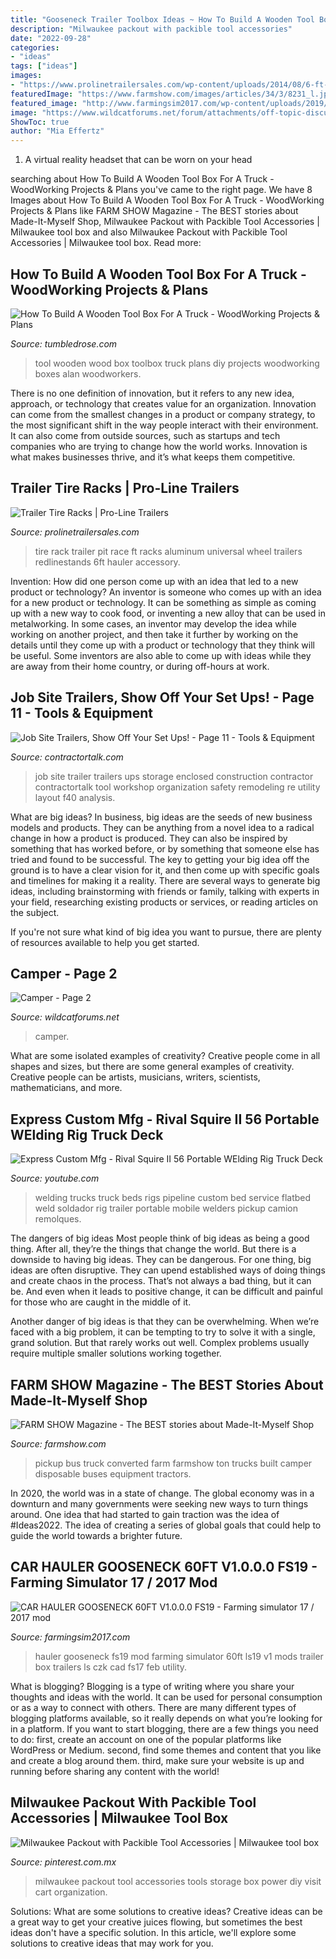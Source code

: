 ```yaml
---
title: "Gooseneck Trailer Toolbox Ideas ~ How To Build A Wooden Tool Box For A Truck"
description: "Milwaukee packout with packible tool accessories"
date: "2022-09-28"
categories:
- "ideas"
tags: ["ideas"]
images:
- "https://www.prolinetrailersales.com/wp-content/uploads/2014/08/6-ft-tire-rack.jpg"
featuredImage: "https://www.farmshow.com/images/articles/34/3/8231_l.jpg"
featured_image: "http://www.farmingsim2017.com/wp-content/uploads/2019/02/car-hauler-gooseneck-60ft-v1-0-0-0-fs19-2.jpg"
image: "https://www.wildcatforums.net/forum/attachments/off-topic-discussion/3070d1336431460-camper-c293aac3.jpg"
ShowToc: true
author: "Mia Effertz"
---
```



1. A virtual reality headset that can be worn on your head

	

		
searching about How To Build A Wooden Tool Box For A Truck - WoodWorking Projects &amp; Plans you've came to the right page. We have 8 Images about How To Build A Wooden Tool Box For A Truck - WoodWorking Projects &amp; Plans like FARM SHOW Magazine - The BEST stories about Made-It-Myself Shop, Milwaukee Packout with Packible Tool Accessories | Milwaukee tool box and also Milwaukee Packout with Packible Tool Accessories | Milwaukee tool box. Read more:
		
    
## How To Build A Wooden Tool Box For A Truck - WoodWorking Projects &amp; Plans

<img loading=lazy src="https://s-media-cache-ak0.pinimg.com/736x/fa/e2/e4/fae2e4a8355e493d889b3b6647c7226b.jpg" onerror="this.onerror=null;this.src='https://tse3.mm.bing.net/th?id=OIP.wvi9YjTpG5rinBqKgCVuxgHaFn&amp;pid=15.1';" alt="How To Build A Wooden Tool Box For A Truck - WoodWorking Projects &amp; Plans">

_Source: tumbledrose.com_

>tool wooden wood box toolbox truck plans diy projects woodworking boxes alan woodworkers. 

	

There is no one definition of innovation, but it refers to any new idea, approach, or technology that creates value for an organization. Innovation can come from the smallest changes in a product or company strategy, to the most significant shift in the way people interact with their environment. It can also come from outside sources, such as startups and tech companies who are trying to change how the world works. Innovation is what makes businesses thrive, and it’s what keeps them competitive.

    
## Trailer Tire Racks | Pro-Line Trailers

<img loading=lazy src="https://www.prolinetrailersales.com/wp-content/uploads/2014/08/6-ft-tire-rack.jpg" onerror="this.onerror=null;this.src='https://tse1.mm.bing.net/th?id=OIP.UQW0TokvuS85D5BNNDgUNgHaGw&amp;pid=15.1';" alt="Trailer Tire Racks | Pro-Line Trailers">

_Source: prolinetrailersales.com_

>tire rack trailer pit race ft racks aluminum universal wheel trailers redlinestands 6ft hauler accessory. 

	

Invention: How did one person come up with an idea that led to a new product or technology?
An inventor is someone who comes up with an idea for a new product or technology. It can be something as simple as coming up with a new way to cook food, or inventing a new alloy that can be used in metalworking. In some cases, an inventor may develop the idea while working on another project, and then take it further by working on the details until they come up with a product or technology that they think will be useful. Some inventors are also able to come up with ideas while they are away from their home country, or during off-hours at work.

    
## Job Site Trailers, Show Off Your Set Ups! - Page 11 - Tools &amp; Equipment

<img loading=lazy src="https://www.contractortalk.com/attachments/f40/29593d1303922546t-job-site-trailers-show-off-your-set-ups-work-trailer-007.jpg" onerror="this.onerror=null;this.src='https://tse1.mm.bing.net/th?id=OIP.qPW51q7IMnbL4qgdvJSR8wHaFj&amp;pid=15.1';" alt="Job Site Trailers, Show Off Your Set Ups! - Page 11 - Tools &amp; Equipment">

_Source: contractortalk.com_

>job site trailer trailers ups storage enclosed construction contractor contractortalk tool workshop organization safety remodeling re utility layout f40 analysis. 

	

What are big ideas?
In business, big ideas are the seeds of new business models and products. They can be anything from a novel idea to a radical change in how a product is produced. They can also be inspired by something that has worked before, or by something that someone else has tried and found to be successful. 
The key to getting your big idea off the ground is to have a clear vision for it, and then come up with specific goals and timelines for making it a reality. There are several ways to generate big ideas, including brainstorming with friends or family, talking with experts in your field, researching existing products or services, or reading articles on the subject. 

If you're not sure what kind of big idea you want to pursue, there are plenty of resources available to help you get started.

    
## Camper - Page 2

<img loading=lazy src="https://www.wildcatforums.net/forum/attachments/off-topic-discussion/3070d1336431460-camper-c293aac3.jpg" onerror="this.onerror=null;this.src='https://tse2.mm.bing.net/th?id=OIP.9Ic1EV6ksBAHdSXl7K8p-gHaE8&amp;pid=15.1';" alt="Camper - Page 2">

_Source: wildcatforums.net_

>camper. 

	

What are some isolated examples of creativity?
Creative people come in all shapes and sizes, but there are some general examples of creativity. Creative people can be artists, musicians, writers, scientists, mathematicians, and more.

    
## Express Custom Mfg - Rival Squire II 56 Portable WElding Rig Truck Deck

<img loading=lazy src="https://i.ytimg.com/vi/2kPsU77q1FY/maxresdefault.jpg" onerror="this.onerror=null;this.src='https://tse3.mm.bing.net/th?id=OIP.pTVzLau3nSV59jOQuYY9IQHaEK&amp;pid=15.1';" alt="Express Custom Mfg - Rival Squire II 56 Portable WElding Rig Truck Deck">

_Source: youtube.com_

>welding trucks truck beds rigs pipeline custom bed service flatbed weld soldador rig trailer portable mobile welders pickup camion remolques. 

	

The dangers of big ideas
Most people think of big ideas as being a good thing. After all, they’re the things that change the world. But there is a downside to having big ideas. They can be dangerous.
For one thing, big ideas are often disruptive. They can upend established ways of doing things and create chaos in the process. That’s not always a bad thing, but it can be. And even when it leads to positive change, it can be difficult and painful for those who are caught in the middle of it.

Another danger of big ideas is that they can be overwhelming. When we’re faced with a big problem, it can be tempting to try to solve it with a single, grand solution. But that rarely works out well. Complex problems usually require multiple smaller solutions working together.

    
## FARM SHOW Magazine - The BEST Stories About Made-It-Myself Shop

<img loading=lazy src="https://www.farmshow.com/images/articles/34/3/8231_l.jpg" onerror="this.onerror=null;this.src='https://tse3.mm.bing.net/th?id=OIP.rV-whzOXCI3VFxFfmCJ0pwHaE7&amp;pid=15.1';" alt="FARM SHOW Magazine - The BEST stories about Made-It-Myself Shop">

_Source: farmshow.com_

>pickup bus truck converted farm farmshow ton trucks built camper disposable buses equipment tractors. 

	

In 2020, the world was in a state of change. The global economy was in a downturn and many governments were seeking new ways to turn things around. One idea that had started to gain traction was the idea of #Ideas2022. The idea of creating a series of global goals that could help to guide the world towards a brighter future.

    
## CAR HAULER GOOSENECK 60FT V1.0.0.0 FS19 - Farming Simulator 17 / 2017 Mod

<img loading=lazy src="http://www.farmingsim2017.com/wp-content/uploads/2019/02/car-hauler-gooseneck-60ft-v1-0-0-0-fs19-2.jpg" onerror="this.onerror=null;this.src='https://tse2.mm.bing.net/th?id=OIP.drS_mOKbgRzual1jNre_cQHaGR&amp;pid=15.1';" alt="CAR HAULER GOOSENECK 60FT V1.0.0.0 FS19 - Farming simulator 17 / 2017 mod">

_Source: farmingsim2017.com_

>hauler gooseneck fs19 mod farming simulator 60ft ls19 v1 mods trailer box trailers ls czk cad fs17 feb utility. 

	

What is blogging?
Blogging is a type of writing where you share your thoughts and ideas with the world. It can be used for personal consumption or as a way to connect with others. There are many different types of blogging platforms available, so it really depends on what you’re looking for in a platform. If you want to start blogging, there are a few things you need to do: first, create an account on one of the popular platforms like WordPress or Medium. second, find some themes and content that you like and create a blog around them. third, make sure your website is up and running before sharing any content with the world!

    
## Milwaukee Packout With Packible Tool Accessories | Milwaukee Tool Box

<img loading=lazy src="https://i.pinimg.com/736x/7b/21/b2/7b21b2c90275b1be49f6bf29bc4aeaef.jpg" onerror="this.onerror=null;this.src='https://tse4.mm.bing.net/th?id=OIP.gD65ITxkl7pbblPZaenj1QHaJ3&amp;pid=15.1';" alt="Milwaukee Packout with Packible Tool Accessories | Milwaukee tool box">

_Source: pinterest.com.mx_

>milwaukee packout tool accessories tools storage box power diy visit cart organization. 

	

Solutions: What are some solutions to creative ideas?
Creative ideas can be a great way to get your creative juices flowing, but sometimes the best ideas don't have a specific solution. In this article, we'll explore some solutions to creative ideas that may work for you.

